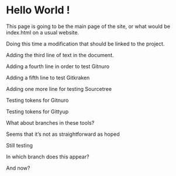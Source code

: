 # Hello World !


This page is going to be the main page of the site, or what would be index.html on a usual website.

Doing this time a modification that should be linked to the project.

Adding the third line of text in the document.

Adding a fourth line in order to test Gitnuro

Adding a fifth line to test Gitkraken

Adding one more line for testing Sourcetree

Testing tokens for Gitnuro

Testing tokens for Gittyup

What about branches in these tools?

Seems that it’s not as straightforward as hoped

Still testing

In which branch does this appear?

And now?